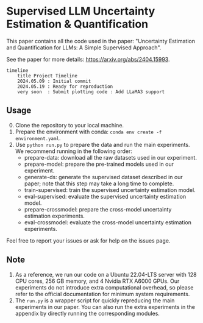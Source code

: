 # Supervised LLM Uncertainty Estimation & Quantification

This paper contains all the code used in the paper: "Uncertainty Estimation and Quantification for LLMs: A Simple Supervised Approach".

See the paper for more details: https://arxiv.org/abs/2404.15993.

```mermaid
timeline
    title Project Timeline
    2024.05.09 : Initial commit
    2024.05.19 : Ready for reproduction
    very soon  : Submit plotting code : Add LLaMA3 support
```

## Usage

0. Clone the repository to your local machine.
1. Prepare the environment with conda: `conda env create -f environment.yaml`.
2. Use `python run.py` to prepare the data and run the main experiments. We recommend running in the following order:
    - prepare-data: download all the raw datasets used in our experiment.
    - prepare-model: prepare the pre-trained models used in our experiment.
    - generate-ds: generate the supervised dataset described in our paper; note that this step may take a long time to complete.
    - train-supervised: train the supervised uncertainty estimation model.
    - eval-supervised: evaluate the supervised uncertainty estimation model.
    - prepare-crossmodel: prepare the cross-model uncertainty estimation experiments.
    - eval-crossmodel: evaluate the cross-model uncertainty estimation experiments.

Feel free to report your issues or ask for help on the issues page.
    
## Note

1. As a reference, we run our code on a Ubuntu 22.04-LTS server with 128 CPU cores, 256 GB memory, and 4 Nvidia RTX A6000 GPUs. Our experiments do not introduce extra computational overhead, so please refer to the official documentation for minimum system requirements.
2. The `run.py` is a wrapper script for quickly repreducing the main experiments in our paper. You can also run the extra experiments in the appendix by directly running the corresponding modules.